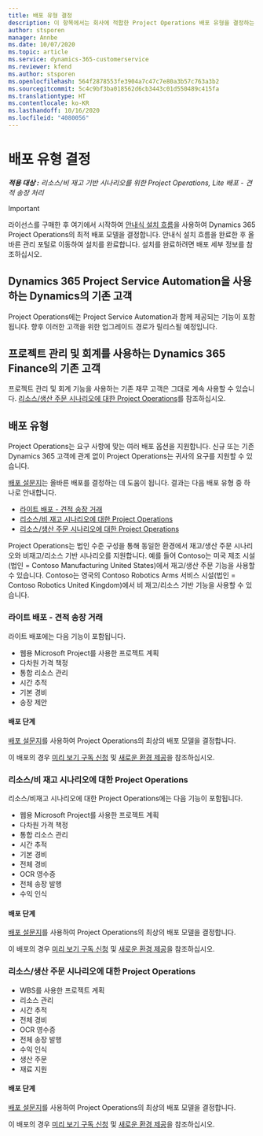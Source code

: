 ```yaml
---
title: 배포 유형 결정
description: 이 항목에서는 회사에 적합한 Project Operations 배포 유형을 결정하는 데 도움이 되는 정보를 제공합니다.
author: stsporen
manager: Annbe
ms.date: 10/07/2020
ms.topic: article
ms.service: dynamics-365-customerservice
ms.reviewer: kfend
ms.author: stsporen
ms.openlocfilehash: 564f2878553fe3904a7c47c7e80a3b57c763a3b2
ms.sourcegitcommit: 5c4c9bf3ba018562d6cb3443c01d550489c415fa
ms.translationtype: HT
ms.contentlocale: ko-KR
ms.lasthandoff: 10/16/2020
ms.locfileid: "4080056"
---
```

# <a name="determine-your-deployment-type"></a>배포 유형 결정

_**적용 대상 :** 리소스/비 재고 기반 시나리오를 위한 Project Operations, Lite 배포 - 견적 송장 처리_

> [!IMPORTANT]
> 라이선스를 구매한 후 여기에서 시작하여 [안내식 설치 흐름](https://aka.ms/provisionprojectoperations)을 사용하여 Dynamics 365 Project Operations의 최적 배포 모델을 결정합니다.
> 안내식 설치 흐름을 완료한 후 올바른 관리 포털로 이동하여 설치를 완료합니다. 설치를 완료하려면 배포 세부 정보를 참조하십시오.


## <a name="existing-customers-of-dynamics-using-dynamics-365-project-service-automation"></a>Dynamics 365 Project Service Automation을 사용하는 Dynamics의 기존 고객
Project Operations에는 Project Service Automation과 함께 제공되는 기능이 포함됩니다. 향후 이러한 고객을 위한 업그레이드 경로가 릴리스될 예정입니다.

## <a name="existing-customers-of-dynamics-365-finance-using-project-management-and-accounting"></a>프로젝트 관리 및 회계를 사용하는 Dynamics 365 Finance의 기존 고객 

프로젝트 관리 및 회계 기능을 사용하는 기존 재무 고객은 그대로 계속 사용할 수 있습니다. [리소스/생산 주문 시나리오에 대한 Project Operations](#pma)를 참조하십시오.


## <a name="deployment-types"></a>배포 유형
Project Operations는 요구 사항에 맞는 여러 배포 옵션을 지원합니다. 신규 또는 기존 Dynamics 365 고객에 관계 없이 Project Operations는 귀사의 요구를 지원할 수 있습니다.

[배포 설문지](https://aka.ms/provisionprojectoperations)는 올바른 배포를 결정하는 데 도움이 됩니다. 결과는 다음 배포 유형 중 하나로 안내합니다.

- [라이트 배포 - 견적 송장 거래](#lite)
- [리소스/비 재고 시나리오에 대한 Project Operations](#integrated)
- [리소스/생산 주문 시나리오에 대한 Project Operations](#pma)

Project Operations는 법인 수준 구성을 통해 동일한 환경에서 재고/생산 주문 시나리오와 비재고/리소스 기반 시나리오를 지원합니다. 예를 들어 Contoso는 미국 제조 시설(법인 = Contoso Manufacturing United States)에서 재고/생산 주문 기능을 사용할 수 있습니다. Contoso는 영국의 Contoso Robotics Arms 서비스 시설(법인 = Contoso Robotics United Kingdom)에서 비 재고/리소스 기반 기능을 사용할 수 있습니다.

### <a name="lite-deployment---deal-to-proforma-invoicing"></a><a  name="lite"></a>라이트 배포 - 견적 송장 거래

라이트 배포에는 다음 기능이 포함됩니다.

- 웹용 Microsoft Project를 사용한 프로젝트 계획
- 다차원 가격 책정
- 통합 리소스 관리
- 시간 추적
- 기본 경비
- 송장 제안

#### <a name="deployment-steps"></a>배포 단계
[배포 설문지](https://aka.ms/provisionprojectoperations)를 사용하여 Project Operations의 최상의 배포 모델을 결정합니다.

이 배포의 경우 [미리 보기 구독 신청](lite-preview-subscription-sign-up.md) 및 [새로운 환경 제공](lite-deployment.md)을 참조하십시오. 


### <a name="project-operations-for-resourcenon-stocked-scenarios"></a><a name="integrated"></a>리소스/비 재고 시나리오에 대한 Project Operations
리소스/비재고 시나리오에 대한 Project Operations에는 다음 기능이 포함됩니다.
  
- 웹용 Microsoft Project를 사용한 프로젝트 계획
- 다차원 가격 책정
- 통합 리소스 관리
- 시간 추적
- 기본 경비
- 전체 경비
- OCR 영수증
- 전체 송장 발행
- 수익 인식

#### <a name="deployment-steps"></a>배포 단계
[배포 설문지](https://aka.ms/provisionprojectoperations)를 사용하여 Project Operations의 최상의 배포 모델을 결정합니다.

이 배포의 경우 [미리 보기 구독 신청](resource-sign-up-preview-subscription.md) 및 [새로운 환경 제공](resource-provision-new-environment.md)을 참조하십시오. 


### <a name="project-operations-for-stockedproduction-order-scenarios"></a><a name="pma"></a>리소스/생산 주문 시나리오에 대한 Project Operations

- WBS를 사용한 프로젝트 계획
- 리소스 관리
- 시간 추적
- 전체 경비
- OCR 영수증
- 전체 송장 발행
- 수익 인식
- 생산 주문
- 재료 지원

#### <a name="deployment-steps"></a>배포 단계
[배포 설문지](https://aka.ms/provisionprojectoperations)를 사용하여 Project Operations의 최상의 배포 모델을 결정합니다.

이 배포의 경우 [미리 보기 구독 신청](https://docs.microsoft.com/dynamics365/fin-ops-core/dev-itpro/dev-tools/sign-up-preview-subscription?toc=/dynamics365/finance/toc.json) 및 [새로운 환경 제공](https://docs.microsoft.com/dynamics365/fin-ops-core/dev-itpro/deployment/deploy-demo-environment?toc=/dynamics365/finance/toc.json)을 참조하십시오. 

